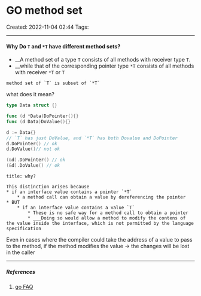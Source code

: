 # GO method set
Created: 2022-11-04 02:44
Tags: 
____
#### Why Do `T` and `*T` have different method sets?


* __A method set of a type `T` consists of all methods with receiver type `T`.
* __while that of the corresponding pointer type `*T` consists of all methods with receiver `*T` or `T`

```ad-note
method set of `T` is subset of `*T`
```

what does it mean?
```go
type Data struct {}

func (d *Data)DoPointer(){}
func (d Data)DoValue(){}

d := Data{}
// `T` has just DoValue, and `*T` has both Dovalue and DoPointer
d.DoPointer() // ok
d.DoValue()// not ok

(&d).DoPointer() // ok
(&d).DoValue() // ok

```


```ad-important
title: why?

This distinction arises because 
* if an interface value contains a pointer `*T`
	* a method call can obtain a value by dereferencing the pointer
* BUT
	* if an interface value contains a value `T`
		* These is no safe way for a method call to obtain a pointer
		* ___Doing so would allow a method to modify the contens of the value inside the interface, which is not permitted by the language specification
```

Even in cases where the compiler could take the address of a value to pass to the method, if the method modifies the value -> the changes will be lost in the caller



_____
##### References
1. [go FAQ](https://go.dev/doc/faq#different_method_sets)


